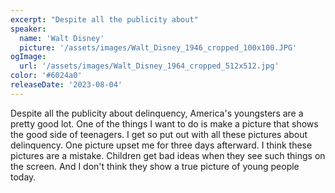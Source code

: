 ```yaml
---
excerpt: "Despite all the publicity about"
speaker:
  name: 'Walt Disney'
  picture: '/assets/images/Walt_Disney_1946_cropped_100x100.JPG'
ogImage:
  url: '/assets/images/Walt_Disney_1964_cropped_512x512.jpg'
color: '#6024a0'
releaseDate: '2023-08-04'
---
```

Despite all the publicity about delinquency, America's youngsters are a pretty good lot. One of the things I want to do is make a picture that shows the good side of teenagers. I get so put out with all these pictures about delinquency. One picture upset me for three days afterward. I think these pictures are a mistake. Children get bad ideas when they see such things on the screen. And I don't think they show a true picture of young people today.

